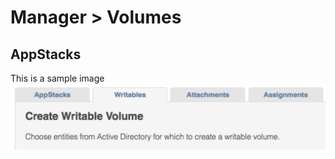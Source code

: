 # Manager > Volumes

## AppStacks
This is a sample image
![Alt text](../../assets/img-01.png "Optional title")
